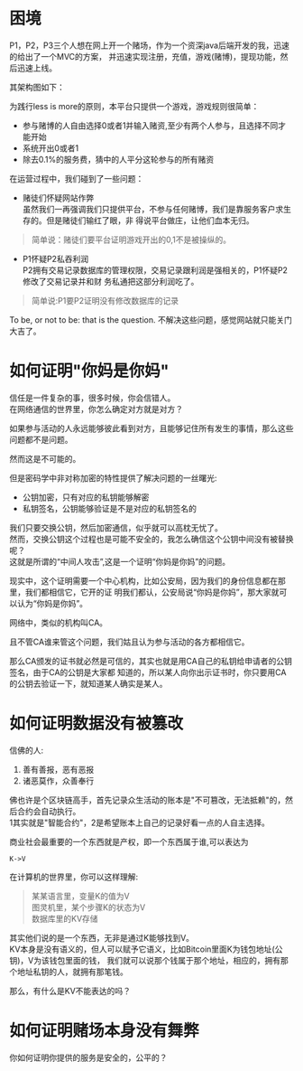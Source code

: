 # 困境
P1，P2，P3三个人想在网上开一个赌场，作为一个资深java后端开发的我，迅速的给出了一个MVC的方案，
并迅速实现注册，充值，游戏(赌博)，提现功能，然后迅速上线。

其架构图如下：

为践行less is more的原则，本平台只提供一个游戏，游戏规则很简单：
* 参与赌博的人自由选择0或者1并输入赌资,至少有两个人参与，且选择不同才能开始
* 系统开出0或者1
* 除去0.1%的服务费，猜中的人平分这轮参与的所有赌资

在运营过程中，我们碰到了一些问题：
* 赌徒们怀疑网站作弊  
虽然我们一再强调我们只提供平台，不参与任何赌博，我们是靠服务客户求生存的。但是赌徒们输红了眼，非
得说平台做庄，让他们血本无归。  
>简单说：赌徒们要平台证明游戏开出的0,1不是被操纵的。

* P1怀疑P2私吞利润  
P2拥有交易记录数据库的管理权限，交易记录跟利润是强相关的，P1怀疑P2修改了交易记录并和财
务私通把这部分利润吃了。
>简单说:P1要P2证明没有修改数据库的记录


To be, or not to be: that is the question.
不解决这些问题，感觉网站就只能关门大吉了。

# 如何证明"你妈是你妈"
信任是一件复杂的事，很多时候，你会信错人。  
在网络通信的世界里，你怎么确定对方就是对方？

如果参与活动的人永远能够彼此看到对方，且能够记住所有发生的事情，那么这些问题都不是问题。

然而这是不可能的。

但是密码学中非对称加密的特性提供了解决问题的一丝曙光:  
* 公钥加密，只有对应的私钥能够解密
* 私钥签名，公钥能够验证是不是对应的私钥签名的

我们只要交换公钥，然后加密通信，似乎就可以高枕无忧了。  
然而，交换公钥这个过程也是可能不安全的，我怎么确信这个公钥中间没有被替换呢？  
这就是所谓的“中间人攻击”,这是一个证明“你妈是你妈”的问题。  

现实中，这个证明需要一个中心机构，比如公安局，因为我们的身份信息都在那里，我们都相信它，它开的证
明我们都认，公安局说“你妈是你妈”，那大家就可以认为“你妈是你妈”。

网络中，类似的机构叫CA。  

且不管CA谁来管这个问题，我们姑且认为参与活动的各方都相信它。  

那么CA颁发的证书就必然是可信的，其实也就是用CA自己的私钥给申请者的公钥签名，由于CA的公钥是大家都
知道的，所以某人向你出示证书时，你只要用CA的公钥去验证一下，就知道某人确实是某人。

# 如何证明数据没有被篡改  
信佛的人:  
1. 善有善报，恶有恶报  
2. 诸恶莫作，众善奉行  

佛也许是个区块链高手，首先记录众生活动的账本是"不可篡改，无法抵赖"的，然后合约会自动执行。  
1其实就是"智能合约"，2是希望账本上自己的记录好看一点的人自主选择。  

商业社会最重要的一个东西就是产权，即一个东西属于谁,可以表达为
```
K->V
```
在计算机的世界里，你可以这样理解:  
>某某语言里，变量K的值为V  
图灵机里，某个步骤K的状态为V  
数据库里的KV存储

其实他们说的是一个东西，无非是通过K能够找到V。  
KV本身是没有语义的，但人可以赋予它语义，比如Bitcoin里面K为钱包地址(公钥)，V为该钱包里面的钱，
我们就可以说那个钱属于那个地址，相应的，拥有那个地址私钥的人，就拥有那笔钱。

那么，有什么是KV不能表达的吗？




# 如何证明赌场本身没有舞弊  
你如何证明你提供的服务是安全的，公平的？
